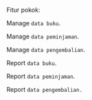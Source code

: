 Fitur pokok:

Manage `data buku`.

Manage `data peminjaman`.

Manage `data pengembalian`.

Report `data buku`.

Report `data peminjaman`.

Report `data pengembalian.`
